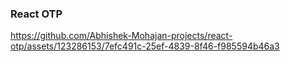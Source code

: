 ### React OTP
https://github.com/Abhishek-Mohajan-projects/react-otp/assets/123286153/7efc491c-25ef-4839-8f46-f985594b46a3

